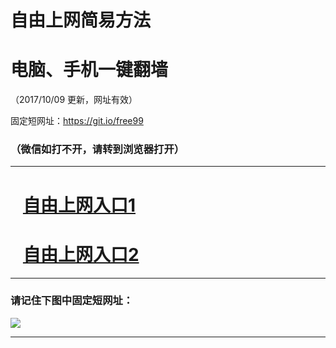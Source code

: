 ﻿# 自由上网简易方法

# 电脑、手机一键翻墙

（2017/10/09 更新，网址有效）

固定短网址：https://git.io/free99

### （微信如打不开，请转到浏览器打开）


***





# &nbsp;&nbsp; <a href="http://ft1929012588.fwq-tz-1001.info/fwqtz01.html?t=100900119573 " target="_blank">自由上网入口1</a>
# &nbsp;&nbsp; <a href="http://ft1442129475.fwq-tz-1002.info/fwqtz02.html?t=100900114019 " target="_blank">自由上网入口2</a>
***

### 请记住下图中固定短网址：

<img src="https://s3-us-west-2.amazonaws.com/fwq-1001/yjfq-20170905okok.png" /> 


***

